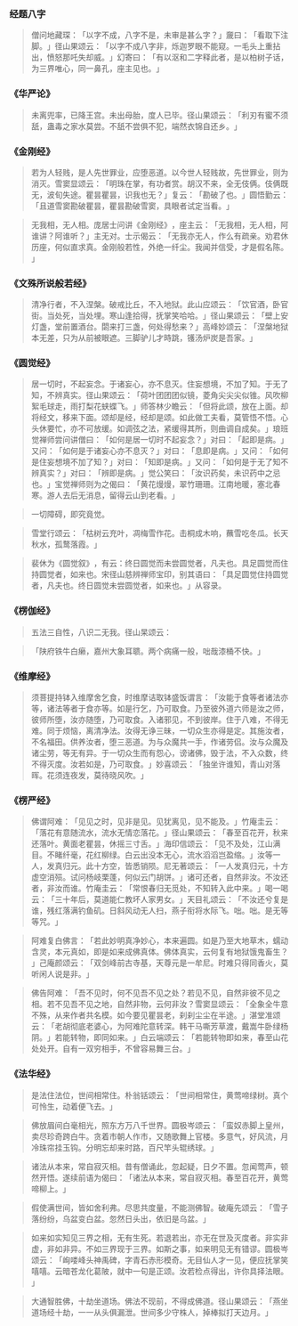 
### 经题八字

> 僧问地藏琛：​「以字不成，八字不是，未审是甚么字？​」奯曰：​「看取下注脚。​」径山果颂云：​「以字不成八字非，烁迦罗眼不能窥。一毛头上重拈出，愤怒那吒失却威。​」幻寄曰：​「有以沤和二字释此者，是以柏树子话，为三界唯心，同一鼻孔，座主见也。​」

### 《华严论》

> 未离兜率，已降王宫。未出母胎，度人已毕。径山果颂云：​「利刃有蜜不须舐，蛊毒之家水莫尝。不舐不尝俱不犯，端然衣锦自还乡。​」

### 《金刚经》

> 若为人轻贱，是人先世罪业，应堕恶道。以今世人轻贱故，先世罪业，则为消灭。雪窦显颂云：​「明珠在掌，有功者赏。胡汉不来，全无伎俩。伎俩既无，波旬失途。瞿昙瞿昙，识我也无？​」复云：​「勘破了也。​」圆悟勤云：​「且道雪窦勘破瞿昙，瞿昙勘破雪窦，具眼者试定当看。​」

> 无我相，无人相。庞居士问讲《金刚经》​，座主云：​「无我相，无人相，阿谁讲？阿谁听？​」主无对。士示偈云：​「无我亦无人，作么有疏亲。劝君休历座，何似直求真。金刚般若性，外绝一纤尘。我闻并信受，才是假名陈。​」

### 《文殊所说般若经》

> 清净行者，不入涅槃。破戒比丘，不入地狱。此山应颂云：​「饮官酒，卧官街。当处死，当处埋。寒山逢拾得，抚掌笑哈哈。​」径山果颂云：​「壁上安灯盏，堂前置酒台。閟来打三盏，何处得愁来？​」高峰妙颂云：​「涅槃地狱本无差，只为从前被眼遮。三脚驴儿才時跳，镬汤炉炭是吾家。​」

### 《圆觉经》

> 居一切时，不起妄念。于诸妄心，亦不息灭。住妄想境，不加了知。于无了知，不辨真实。径山果颂云：​「荷叶团团团似镜，菱角尖尖尖似锥。风吹柳絮毛球走，雨打梨花蛱蝶飞。​」师答林少瞻云：​「但将此颂，放在上面。却将经文，移来下面。颂却是经，经却是颂。如此做工夫看，莫管悟不悟。心头休要忙，亦不可放缓。如调弦之法，紧缓得其所，则曲调自成矣。​」琅班觉禅师尝问讲僧曰：​「如何是居一切时不起妄念？​」对曰：​「起即是病。​」又问：​「如何是于诸妄心亦不息灭？​」对曰：​「息即是病。​」又问：​「如何是住妄想境不加了知？​」对曰：​「知即是病。​」又问：​「如何是于无了知不辨真实？​」对曰：​「辨即是病。​」觉公笑曰：​「汝识药矣，未识药中之忌也。​」宝觉禅师则为之偈曰：​「黄花熳熳，翠竹珊珊。江南地暖，塞北春寒。游人去后无消息，留得云山到老看。​」

> 一切障碍，即究竟觉。

> 雪堂行颂云：​「枯树云充叶，凋梅雪作花。击桐成木响，蘸雪吃冬瓜。长天秋水，孤鹜落霞。​」

> 裴休为《圆觉叙》​，有云：终日圆觉而未尝圆觉者，凡夫也。具足圆觉而住持圆觉者，如来也。宋径山慈辨禅师宝印，别其语曰：​「具足圆觉住持圆觉者，凡夫也。终日圆觉未尝圆觉者，如来也。​」从容录。

### 《楞伽经》

> 五法三自性，八识二无我。径山杲颂云：

> ​「陕府铁牛白癞，嘉州大象耳聩。两个病痛一般，咄哉漆桶不快。​」

### 《维摩经》

> 须菩提持钵入维摩舍乞食，时维摩诘取钵盛饭谓言：​「汝能于食等者诸法亦等，诸法等者于食亦等。如是行乞，乃可取食。乃至彼外道六师是汝之师，彼师所堕，汝亦随堕，乃可取食。入诸邪见，不到彼岸。住于八难，不得无难。同于烦恼，离清净法。汝得无诤三昧，一切众生亦得是定。其施汝者，不名福田。供养汝者，堕三恶道。为与众魔共一手，作诸劳侣。汝与众魔及诸尘劳，等无有异。于一切众生而有怨心，谤诸佛，毁于法，不入众数，终不得灭度。汝若如是，乃可取食。​」妙喜颂云：​「独坐许谁知，青山对落晖。花须连夜发，莫待晓风吹。​」

### 《楞严经》

> 佛谓阿难：​「见见之时，见非是见。见犹离见，见不能及。​」竹庵圭云：​「落花有意随流水，流水无情恋落花。​」径山果颂云：​「春至百花开，秋来还落叶。黄面老瞿昙，休摇三寸舌。​」海印信颂云：​「见不及处，江山满目。不睹纤毫，花红柳绿。白云出没本无心，流水滔滔岂盈缩。​」汝等一人，发真归元。此十方空，皆悉销陨。尼无著颂云：​「一人发真归元，十方虚空消殒。试问杨岐栗蓬，何似云门胡饼。​」诸可还者，自然非汝。不汝还者，非汝而谁。竹庵圭云：​「常恨春归无觅处，不知转入此中来。​」喝一喝云：​「三十年后，莫道能仁教坏人家男女。​」天目礼颂云：​「不汝还兮复是谁，残红落满钓鱼矶。日斜风动无人扫，燕子衔将水际飞。咄。咄。是无等等咒。​」

> 阿难复白佛言：​「若此妙明真净妙心，本来遍圆。如是乃至大地草木，蠕动含灵，本元真如，即是如来成佛真体。佛体真实，云何复有地狱饿鬼畜生？​」己庵颜颂云：​「双剑峰前古寺基，天尊元是一牟尼。时难只得同香火，莫听闲人说是非。​」

> 佛告阿难：​「吾不见时，何不见吾不见之处？若见不见，自然非彼不见之相。若不见吾不见之地，自然非物，云何非汝？雪窦显颂云：​「全象全牛意不殊，从来作者共名模。如今要见瞿昙老，刹刹尘尘在半途。​」湛堂准颂云：​「老胡彻底老婆心，为阿难陀意转深。韩干马嘶芳草渡，戴嵩牛卧绿杨阴。​」若能转物，即同如来。​」白云端颂云：​「若能转物即如来，春至山花处处开。自有一双穷相手，不曾容易舞三台。​」

### 《法华经》

> 是法住法位，世间相常住。朴翁铦颂云：​「世间相常住，黄莺啼绿树。真个可怜生，动着便飞去。​」

> 佛放眉间白毫相光，照东方万八千世界。圆极岑颂云：​「蛮奴赤脚上皇州，卖尽珍奇跨白牛。贪着市朝人作市，又随歌舞上官楼。多意气，好风流，月冷珠帘挂玉钩。分明忘却来时路，百尺竿头辊绣球。​」

> 诸法从本来，常自寂灭相。昔有僧诵此，忽起疑，日夕不置。忽闻莺声，顿然开悟。遂续前语为偈曰：​「诸法从本来，常自寂灭相。春至百花开，黄莺啼柳上。​」

> 假使满世间，皆如舍利弗。尽思共度量，不能测佛智。破庵先颂云：​「雪子落纷纷，乌盆变白盆。忽然日头出，依旧是乌盆。​」

> 如来如实知见三界之相，无有生死。若退若出，亦无在世及灭度者。非实非虚，非如非异。不如三界现于三界。如斯之事，如来明见无有错谬。圆极岑颂云：​「峋喽峰头神禹碑，字青石赤形模奇。无目仙人才一见，便应抚掌笑嘻嘻。云暗苍龙化葛陂，就中一句是正颂。汝若检点得出，许你具择法眼。​」

> 大通智胜佛，十劫坐道场。佛法不现前，不得成佛道。径山果颂云：​「燕坐道场经十劫，一一从头俱漏泄。世间多少守株人，掉棒拟打天边月。​」
